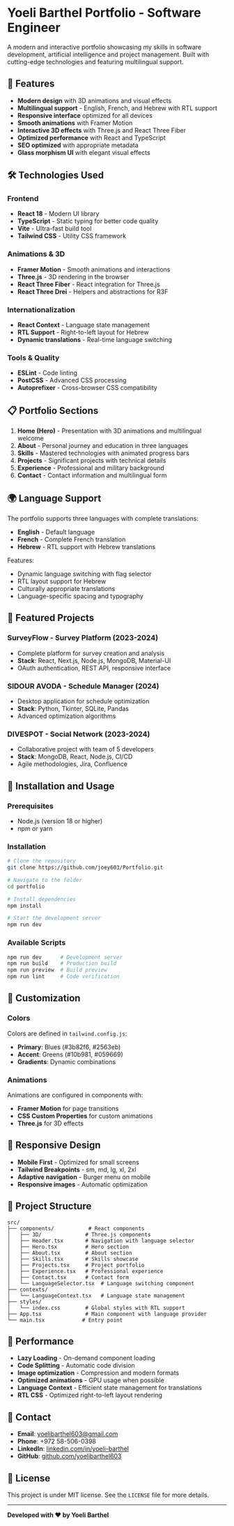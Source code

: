 # Yoeli Barthel Portfolio - Software Engineer

A modern and interactive portfolio showcasing my skills in software development, artificial intelligence and project management. Built with cutting-edge technologies and featuring multilingual support.

## 🚀 Features

- **Modern design** with 3D animations and visual effects
- **Multilingual support** - English, French, and Hebrew with RTL support
- **Responsive interface** optimized for all devices
- **Smooth animations** with Framer Motion
- **Interactive 3D effects** with Three.js and React Three Fiber
- **Optimized performance** with React and TypeScript
- **SEO optimized** with appropriate metadata
- **Glass morphism UI** with elegant visual effects

## 🛠️ Technologies Used

### Frontend
- **React 18** - Modern UI library
- **TypeScript** - Static typing for better code quality
- **Vite** - Ultra-fast build tool
- **Tailwind CSS** - Utility CSS framework

### Animations & 3D
- **Framer Motion** - Smooth animations and interactions
- **Three.js** - 3D rendering in the browser
- **React Three Fiber** - React integration for Three.js
- **React Three Drei** - Helpers and abstractions for R3F

### Internationalization
- **React Context** - Language state management
- **RTL Support** - Right-to-left layout for Hebrew
- **Dynamic translations** - Real-time language switching

### Tools & Quality
- **ESLint** - Code linting
- **PostCSS** - Advanced CSS processing
- **Autoprefixer** - Cross-browser CSS compatibility

## 📋 Portfolio Sections

1. **Home (Hero)** - Presentation with 3D animations and multilingual welcome
2. **About** - Personal journey and education in three languages
3. **Skills** - Mastered technologies with animated progress bars
4. **Projects** - Significant projects with technical details
5. **Experience** - Professional and military background
6. **Contact** - Contact information and multilingual form

## 🌍 Language Support

The portfolio supports three languages with complete translations:
- **English** - Default language
- **French** - Complete French translation
- **Hebrew** - RTL support with Hebrew translations

Features:
- Dynamic language switching with flag selector
- RTL layout support for Hebrew
- Culturally appropriate translations
- Language-specific spacing and typography

## 🎯 Featured Projects

### SurveyFlow - Survey Platform (2023-2024)
- Complete platform for survey creation and analysis
- **Stack**: React, Next.js, Node.js, MongoDB, Material-UI
- OAuth authentication, REST API, responsive interface

### SIDOUR AVODA - Schedule Manager (2024)
- Desktop application for schedule optimization
- **Stack**: Python, Tkinter, SQLite, Pandas
- Advanced optimization algorithms

### DIVESPOT - Social Network (2023-2024)
- Collaborative project with team of 5 developers
- **Stack**: MongoDB, React, Node.js, CI/CD
- Agile methodologies, Jira, Confluence

## 🚀 Installation and Usage

### Prerequisites
- Node.js (version 18 or higher)
- npm or yarn

### Installation
```bash
# Clone the repository
git clone https://github.com/joey603/Portfolio.git

# Navigate to the folder
cd portfolio

# Install dependencies
npm install

# Start the development server
npm run dev
```

### Available Scripts
```bash
npm run dev      # Development server
npm run build    # Production build
npm run preview  # Build preview
npm run lint     # Code verification
```

## 🎨 Customization

### Colors
Colors are defined in `tailwind.config.js`:
- **Primary**: Blues (#3b82f6, #2563eb)
- **Accent**: Greens (#10b981, #059669)
- **Gradients**: Dynamic combinations

### Animations
Animations are configured in components with:
- **Framer Motion** for page transitions
- **CSS Custom Properties** for custom animations
- **Three.js** for 3D effects

## 📱 Responsive Design

- **Mobile First** - Optimized for small screens
- **Tailwind Breakpoints** - sm, md, lg, xl, 2xl
- **Adaptive navigation** - Burger menu on mobile
- **Responsive images** - Automatic optimization

## 🔧 Project Structure

```
src/
├── components/           # React components
│   ├── 3D/              # Three.js components
│   ├── Header.tsx       # Navigation with language selector
│   ├── Hero.tsx         # Hero section
│   ├── About.tsx        # About section
│   ├── Skills.tsx       # Skills showcase
│   ├── Projects.tsx     # Project portfolio
│   ├── Experience.tsx   # Professional experience
│   ├── Contact.tsx      # Contact form
│   └── LanguageSelector.tsx  # Language switching component
├── contexts/
│   └── LanguageContext.tsx   # Language state management
├── styles/
│   └── index.css        # Global styles with RTL support
├── App.tsx              # Main component with language provider
└── main.tsx            # Entry point
```

## 🌟 Performance

- **Lazy Loading** - On-demand component loading
- **Code Splitting** - Automatic code division
- **Image optimization** - Compression and modern formats
- **Optimized animations** - GPU usage when possible
- **Language Context** - Efficient state management for translations
- **RTL CSS** - Optimized right-to-left layout rendering

## 📧 Contact

- **Email**: yoelibarthel603@gmail.com
- **Phone**: +972 58-506-0398
- **LinkedIn**: [linkedin.com/in/yoeli-barthel](https://linkedin.com/in/yoeli-barthel)
- **GitHub**: [github.com/yoelibarthel603](https://github.com/yoelibarthel603)

## 📄 License

This project is under MIT license. See the `LICENSE` file for more details.

---

**Developed with ❤️ by Yoeli Barthel**
